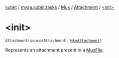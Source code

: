 [subkt](../../../index.md) / [myaa.subkt.tasks](../../index.md) / [Mux](../index.md) / [Attachment](index.md) / [&lt;init&gt;](./-init-.md)

# &lt;init&gt;

`Attachment(sourceAttachment: `[`MkvAttachment`](../../../myaa.subkt.tasks.mkvmerge/-mkv-attachment/index.md)`)`

Represents an attachment present in a [MuxFile](../-mux-file/index.md).

